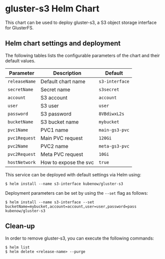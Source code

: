 gluster-s3 Helm Chart
====================

This chart can be used to deploy gluster-s3, a S3 object storage interface for GlusterFS.

Helm chart settings and deployment
----------------------------------

The following tables lists the configurable parameters of the chart and their default values.

| Parameter                    | Description           | Default           |
|------------------------------|-----------------------|-------------------|
| `releaseName`                | Default chart name    | `s3-interface`    |
| `secretName`                 | Secret name           | `s3secret`        |
| `account`                    | S3 account            | `account`         |
| `user`                       | S3 user               | `user`            |
| `password`                   | S3 password           | `8VBdiwxL2s`      |
| `bucketName`                 | S3 bucket name        | `mybucket`        |
| `pvc1Name`                   | PVC1 name             | `main-gs3-pvc`    |
| `pvc1Request`                | Main PVC request      | `120Gi`           |
| `pvc2Name`                   | PVC2 name             | `meta-gs3-pvc`    |
| `pvc2Request`                | Meta PVC request      | `10Gi`            |
| `hostNetwork`                | How to expose the svc | `true`            |


This service can be deployed with default settings via Helm using:

```console
$ helm install --name s3-interface kubenow/gluster-s3
```

Deployment parameters can be set by using the `--set` flag as follows:

```console
$ helm install --name s3-interface --set bucketName=mybucket,account=account,user=user,password=pass kubenow/gluster-s3
```

Clean-up
-------

In order to remove gluster-s3, you can execute the following commands:

```console
$ helm list
$ helm delete <release-name> --purge
```
